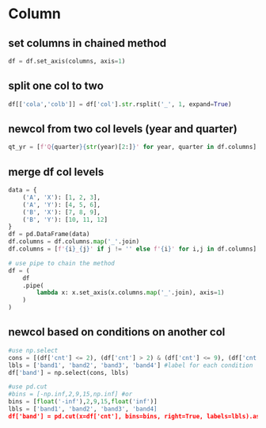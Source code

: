 # Column

## set columns in chained method
```py
df = df.set_axis(columns, axis=1)
```

## split one col to two
```py
df[['cola','colb']] = df['col'].str.rsplit('_', 1, expand=True)
```

## newcol from two col levels (year and quarter)
```py
qt_yr = [f'Q{quarter}{str(year)[2:]}' for year, quarter in df.columns]
```
## merge df col levels
```py
data = {
    ('A', 'X'): [1, 2, 3],
    ('A', 'Y'): [4, 5, 6],
    ('B', 'X'): [7, 8, 9],
    ('B', 'Y'): [10, 11, 12]
}
df = pd.DataFrame(data)
df.columns = df.columns.map('_'.join)
df.columns = [f'{i}_{j}' if j != '' else f'{i}' for i,j in df.columns]

# use pipe to chain the method
df = (
    df
    .pipe(
        lambda x: x.set_axis(x.columns.map('_'.join), axis=1)
    )
)
```

## newcol based on conditions on another col
```py
#use np.select
cons = [(df['cnt'] <= 2), (df['cnt'] > 2) & (df['cnt'] <= 9), (df['cnt'] > 9) & (df['cnt'] <= 15), (df['cnt'] > 15)]
lbls = ['band1', 'band2', 'band3', 'band4'] #label for each condition
df['band'] = np.select(cons, lbls)

#use pd.cut
#bins = [-np.inf,2,9,15,np.inf] #or
bins = [float('-inf'),2,9,15,float('inf')]
lbls = ['band1', 'band2', 'band3', 'band4]
df['band'] = pd.cut(x=df['cnt'], bins=bins, right=True, labels=lbls).astype(str) #change category to str
```
